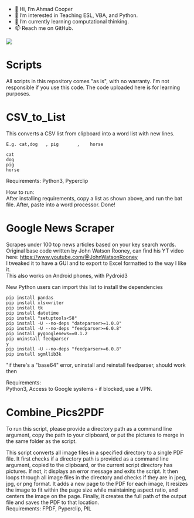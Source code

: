 - 👋 Hi, I’m Ahmad Cooper
- 👀 I’m interested in Teaching ESL, VBA, and Python.
- 🌱 I’m currently learning computational thinking.
- 📫 Reach me on GitHub.


![](https://komarev.com/ghpvc/?username=AhmadAC&color=blueviolet)


# Scripts

All scripts in this repository comes "as is", with no warranty. I'm not responsible if you use this code. The code uploaded here is for learning purposes.

# CSV_to_List


This converts a CSV list from clipboard into a word list with new lines. 

```text
E.g. cat,dog   , pig       ,    horse

cat
dog
pig
horse
```

Requirements:
Python3, Pyperclip

How to run:<br />
After installing requirements, copy a list as shown above, and run the bat file. After, paste into a word processor. Done!

# Google News Scraper<br /> 
Scrapes under 100 top news articles based on your key search words.<br />
Original base code written by John Watson Rooney, can find his YT video here: https://www.youtube.com/@JohnWatsonRooney  <br />
I tweaked it to have a GUI and to export to Excel formatted to the way I like it.<br />
This also works on Android phones, with Pydroid3



New Python users can import this list to install the dependencies
```
pip install pandas
pip install xlsxwriter
pip install tk
pip install datetime
pip install "setuptools<58"
pip install -U --no-deps "dateparser>=1.0.0"
pip install -U --no-deps "feedparser>=6.0.8"
pip install pygooglenews==0.1.2
pip uninstall feedparser
y
pip install -U --no-deps "feedparser>=6.0.8"
pip install sgmllib3k
```

"if there's a "base64" error, uninstall and reinstall feedparser, should work then

Requirements:<br />
Python3, Access to Google systems - if blocked, use a VPN.

# Combine_Pics2PDF<br /> 

To run this script, please provide a directory path as a command line argument, copy the path to your clipboard, or put the pictures to merge in the same folder as the script.<br /> 
        

This script converts all image files in a specified directory to a single PDF file. It first checks if a directory path is provided as a command line argument, copied to the clipboard, or the current script directory has pictures. If not, it displays an error message and exits the script. It then loops through all image files in the directory and checks if they are in jpeg, jpg, or png format. It  adds a new page to the PDF for each image, It resizes the image to fit within the page size while maintaining aspect ratio, and centers the image on the page. Finally, it creates the full path of the output file and saves the PDF to that location.
<br /> 
Requirements: FPDF, Pyperclip, PIL



